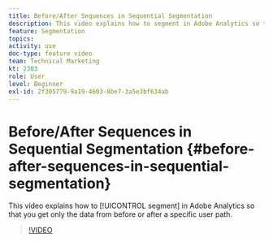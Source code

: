 ```yaml
---
title: Before/After Sequences in Sequential Segmentation
description: This video explains how to segment in Adobe Analytics so that you get only the data from before or after a specific user path.
feature: Segmentation
topics: 
activity: use
doc-type: feature video
team: Technical Marketing
kt: 2303
role: User
level: Beginner
exl-id: 2f305779-9a19-4603-8be7-3a5e3bf634ab
---
```

# Before/After Sequences in Sequential Segmentation {#before-after-sequences-in-sequential-segmentation}

This video explains how to [!UICONTROL segment] in Adobe Analytics so that you get only the data from before or after a specific user path.

>[!VIDEO](https://video.tv.adobe.com/v/25400/?quality=12)

